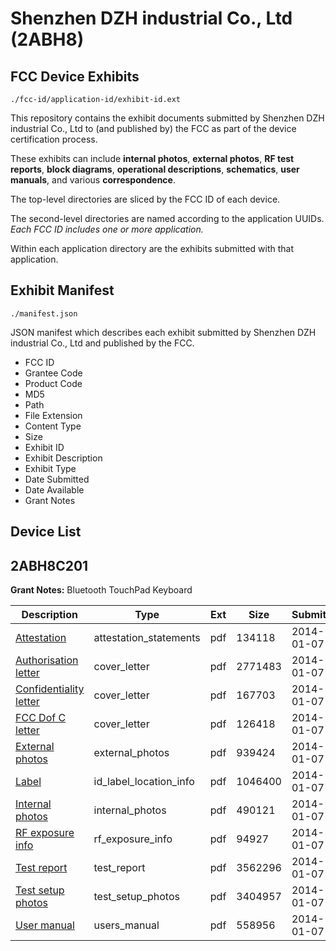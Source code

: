 # Shenzhen DZH industrial Co., Ltd (2ABH8)
## FCC Device Exhibits

```
./fcc-id/application-id/exhibit-id.ext
```

This repository contains the exhibit documents submitted by Shenzhen DZH industrial Co., Ltd to (and published by) the FCC as part of the device certification process.

These exhibits can include **internal photos**, **external photos**, **RF test reports**, **block diagrams**, **operational descriptions**, **schematics**, **user manuals**, and various **correspondence**.

The top-level directories are sliced by the FCC ID of each device.

The second-level directories are named according to the application UUIDs. *Each FCC ID includes one or more application.*

Within each application directory are the exhibits submitted with that application. 

## Exhibit Manifest

```
./manifest.json
```

JSON manifest which describes each exhibit submitted by Shenzhen DZH industrial Co., Ltd and published by the FCC.

- FCC ID
- Grantee Code
- Product Code
- MD5
- Path
- File Extension
- Content Type
- Size
- Exhibit ID
- Exhibit Description
- Exhibit Type
- Date Submitted
- Date Available
- Grant Notes

## Device List
## 2ABH8C201
**Grant Notes:** Bluetooth TouchPad Keyboard

| Description | Type | Ext | Size | Submitted | Available |
| ----------- | ---- | --- | ---- | --------- | --------- |
| [Attestation](2ABH8C201/529f0e991e67d5250e1737067ad5c73b/2159159.pdf) | attestation_statements | pdf | 134118 | 2014-01-07 | 2014-01-07 |
| [Authorisation letter](2ABH8C201/529f0e991e67d5250e1737067ad5c73b/2159170.pdf) | cover_letter | pdf | 2771483 | 2014-01-07 | 2014-01-07 |
| [Confidentiality letter](2ABH8C201/529f0e991e67d5250e1737067ad5c73b/2159171.pdf) | cover_letter | pdf | 167703 | 2014-01-07 | 2014-01-07 |
| [FCC Dof C letter](2ABH8C201/529f0e991e67d5250e1737067ad5c73b/2159172.pdf) | cover_letter | pdf | 126418 | 2014-01-07 | 2014-01-07 |
| [External photos](2ABH8C201/529f0e991e67d5250e1737067ad5c73b/2159160.pdf) | external_photos | pdf | 939424 | 2014-01-07 | 2014-01-07 |
| [Label](2ABH8C201/529f0e991e67d5250e1737067ad5c73b/2159158.pdf) | id_label_location_info | pdf | 1046400 | 2014-01-07 | 2014-01-07 |
| [Internal photos](2ABH8C201/529f0e991e67d5250e1737067ad5c73b/2159166.pdf) | internal_photos | pdf | 490121 | 2014-01-07 | 2014-01-07 |
| [RF exposure info](2ABH8C201/529f0e991e67d5250e1737067ad5c73b/2159167.pdf) | rf_exposure_info | pdf | 94927 | 2014-01-07 | 2014-01-07 |
| [Test report](2ABH8C201/529f0e991e67d5250e1737067ad5c73b/2159163.pdf) | test_report | pdf | 3562296 | 2014-01-07 | 2014-01-07 |
| [Test setup photos](2ABH8C201/529f0e991e67d5250e1737067ad5c73b/2159164.pdf) | test_setup_photos | pdf | 3404957 | 2014-01-07 | 2014-01-07 |
| [User manual](2ABH8C201/529f0e991e67d5250e1737067ad5c73b/2159165.pdf) | users_manual | pdf | 558956 | 2014-01-07 | 2014-01-07 |
